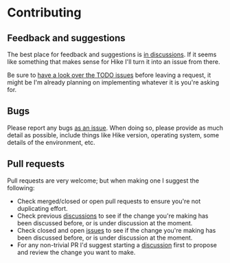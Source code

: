 # Contributing

## Feedback and suggestions

The best place for feedback and suggestions is [in
discussions](https://github.com/davep/hike/discussions). If it seems
like something that makes sense for Hike I'll turn it into an issue
from there.

Be sure to [have a look over the TODO
issues](https://github.com/davep/hike/issues?q=is%3Aissue+is%3Aopen+label%3ATODO)
before leaving a request, it might be I'm already planning on implementing
whatever it is you're asking for.

## Bugs

Please report any bugs [as an
issue](https://github.com/davep/hike/issues). When doing so, please
provide as much detail as possible, include things like Hike version,
operating system, some details of the environment, etc.

## Pull requests

Pull requests are very welcome; but when making one I suggest the following:

- Check merged/closed or open pull requests to ensure you're not duplicating
  effort.
- Check previous [discussions](https://github.com/davep/hike/discussions) to
  see if the change you're making has been discussed before, or is under
  discussion at the moment.
- Check closed and open [issues](https://github.com/davep/hike/issues) to
  see if the change you're making has been discussed before, or is under
  discussion at the moment.
- For any non-trivial PR I'd suggest starting a
  [discussion](https://github.com/davep/hike/discussions) first to propose
  and review the change you want to make.

[//]: # (CONTRIBUTING.md ends here)
